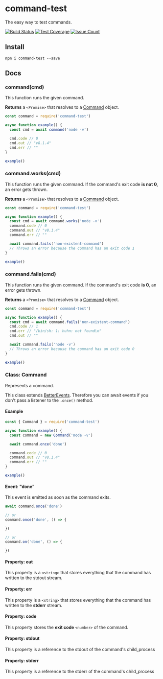 # command-test
The easy way to test commands.

[![Build Status](https://travis-ci.org/robojones/command-test.svg?branch=master)](https://travis-ci.org/robojones/command-test)
[![Test Coverage](https://codeclimate.com/github/robojones/command-test/badges/coverage.svg)](https://codeclimate.com/github/robojones/command-test/coverage)
[![Issue Count](https://codeclimate.com/github/robojones/command-test/badges/issue_count.svg)](https://codeclimate.com/github/robojones/command-test)

## Install

```
npm i command-test --save
```

## Docs

### command(cmd)

This function runs the given command.

__Returns__ a `<Promise>` that resolves to a [Command](#class-command) object.

```javascript
const command = require('command-test')

async function example() {
  const cmd = await command('node -v')

  cmd.code // 0
  cmd.out // "v8.1.4"
  cmd.err // ""
}

example()
```

### command.works(cmd)
This function runs the given command. If the command's exit code __is not 0__, an error gets thrown.

__Returns__ a `<Promise>` that resolves to a [Command](#class-command) object.

```javascript
const command = require('command-test')

async function example() {
  const cmd = await command.works('node -v')
  command.code // 0
  command.out // "v8.1.4"
  command.err // ""

  await command.fails('non-existent-command')
  // Throws an error because the command has an exit code 1
}

example()
```

### command.fails(cmd)
This function runs the given command. If the command's exit code __is 0__, an error gets thrown.

__Returns__ a `<Promise>` that resolves to a [Command](#class-command) object.

```javascript
const command = require('command-test')

async function example() {
  const cmd = await command.fails('non-existent-command')
  cmd.code // 1
  cmd.err // "/bin/sh: 1: huhn: not found\n"
  cmd.out // ""

  await command.fails('node -v')
  // Throws an error because the command has an exit code 0
}

example()
```

### Class: Command

Represents a command.

This class extends [BetterEvents](https://npmjs.com/package/better-events).
Therefore you can await events if you don't pass a listener to the `.once()` method.

#### Example
```javascript
const { Command } = require('command-test')

async function example() {
  const command = new Command('node -v')

  await command.once('done')

  command.code // 0
  command.out // "v8.1.4"
  command.err // ""
}

example()
```

#### Event: "done"
This event is emitted as soon as the command exits.

```javascript
await command.once('done')

// or
command.once('done', () => {

})

// or
command.on('done', () => {

})
```

#### Property: out
This property is a `<string>` that stores everything that the command has written to the stdout stream.

#### Property: err

This property is a `<string>` that stores everything that the command has written to the __stderr__ stream.

#### Property: code
This property stores the __exit code__ `<number>` of the command.

#### Property: stdout
This property is a reference to the stdout of the command's child_process

#### Property: stderr
This property is a reference to the stderr of the command's child_process